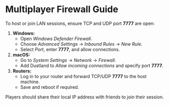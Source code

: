 # Multiplayer Firewall Guide

To host or join LAN sessions, ensure TCP and UDP port **7777** are open:

1. **Windows:**
   - Open *Windows Defender Firewall*.
   - Choose *Advanced Settings* → *Inbound Rules* → *New Rule*.
   - Select *Port*, enter **7777**, and allow connections.
2. **macOS:**
   - Go to *System Settings* → *Network* → *Firewall*.
   - Add Dustland to *Allow incoming connections* and specify port **7777**.
3. **Routers:**
   - Log in to your router and forward TCP/UDP **7777** to the host machine.
   - Save and reboot if required.

Players should share their local IP address with friends to join their session.
